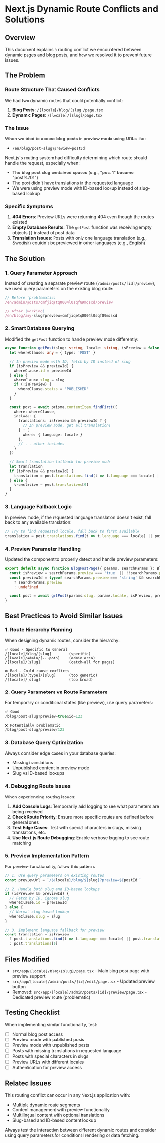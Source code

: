 # Next.js Dynamic Route Conflicts and Solutions

## Overview

This document explains a routing conflict we encountered between dynamic pages and blog posts, and how we resolved it to prevent future issues.

## The Problem

### Route Structure That Caused Conflicts

We had two dynamic routes that could potentially conflict:

1. **Blog Posts**: `/[locale]/blog/[slug]/page.tsx`
2. **Dynamic Pages**: `/[locale]/[slug]/page.tsx`

### The Issue

When we tried to access blog posts in preview mode using URLs like:
- `/en/blog/post-slug?preview=postId`

Next.js's routing system had difficulty determining which route should handle the request, especially when:
- The blog post slug contained spaces (e.g., "post 1" became "post%201")
- The post didn't have translations in the requested language
- We were using preview mode with ID-based lookup instead of slug-based lookup

### Specific Symptoms

1. **404 Errors**: Preview URLs were returning 404 even though the routes existed
2. **Empty Database Results**: The `getPost` function was receiving empty objects `{}` instead of post data
3. **Translation Issues**: Posts with only one language translation (e.g., Swedish) couldn't be previewed in other languages (e.g., English)

## The Solution

### 1. Query Parameter Approach

Instead of creating a separate preview route (`/admin/posts/[id]/preview`), we used query parameters on the existing blog route:

```typescript
// Before (problematic)
/en/admin/posts/cmfjiqetq0004l0sqf89mqsxd/preview

// After (working)
/en/blog/any-slug?preview=cmfjiqetq0004l0sqf89mqsxd
```

### 2. Smart Database Querying

Modified the `getPost` function to handle preview mode differently:

```typescript
async function getPost(slug: string, locale: string, isPreview = false, previewId?: string) {
  let whereClause: any = { type: 'POST' }

  // In preview mode with ID, fetch by ID instead of slug
  if (isPreview && previewId) {
    whereClause.id = previewId
  } else {
    whereClause.slug = slug
    if (!isPreview) {
      whereClause.status = 'PUBLISHED'
    }
  }

  const post = await prisma.contentItem.findFirst({
    where: whereClause,
    include: {
      translations: isPreview && previewId ? {
        // In preview mode, get all translations
      } : {
        where: { language: locale }
      },
      // ... other includes
    }
  })

  // Smart translation fallback for preview mode
  let translation
  if (isPreview && previewId) {
    translation = post.translations.find(t => t.language === locale) || post.translations[0]
  } else {
    translation = post.translations[0]
  }
}
```

### 3. Language Fallback Logic

In preview mode, if the requested language translation doesn't exist, fall back to any available translation:

```typescript
// Try to find requested locale, fall back to first available
translation = post.translations.find(t => t.language === locale) || post.translations[0]
```

### 4. Preview Parameter Handling

Updated the component to properly detect and handle preview parameters:

```typescript
export default async function BlogPostPage({ params, searchParams }: BlogPostPageProps) {
  const isPreview = searchParams.preview === 'true' || !!searchParams.preview
  const previewId = typeof searchParams.preview === 'string' && searchParams.preview !== 'true'
    ? searchParams.preview
    : undefined

  const post = await getPost(params.slug, params.locale, isPreview, previewId)
}
```

## Best Practices to Avoid Similar Issues

### 1. Route Hierarchy Planning

When designing dynamic routes, consider the hierarchy:

```
✅ Good - Specific to General
/[locale]/blog/[slug]        (specific)
/[locale]/admin/[...path]    (admin area)
/[locale]/[slug]             (catch-all for pages)

❌ Bad - Could cause conflicts
/[locale]/[type]/[slug]      (too generic)
/[locale]/[slug]             (too broad)
```

### 2. Query Parameters vs Route Parameters

For temporary or conditional states (like preview), use query parameters:

```typescript
✅ Good
/blog/post-slug?preview=true&id=123

❌ Potentially problematic
/blog/post-slug/preview/123
```

### 3. Database Query Optimization

Always consider edge cases in your database queries:
- Missing translations
- Unpublished content in preview mode
- Slug vs ID-based lookups

### 4. Debugging Route Issues

When experiencing routing issues:

1. **Add Console Logs**: Temporarily add logging to see what parameters are being received
2. **Check Route Priority**: Ensure more specific routes are defined before general ones
3. **Test Edge Cases**: Test with special characters in slugs, missing translations, etc.
4. **Use Next.js Route Debugging**: Enable verbose logging to see route matching

### 5. Preview Implementation Pattern

For preview functionality, follow this pattern:

```typescript
// 1. Use query parameters on existing routes
const previewUrl = `/${locale}/blog/${slug}?preview=${postId}`

// 2. Handle both slug and ID-based lookups
if (isPreview && previewId) {
  // Fetch by ID, ignore slug
  whereClause.id = previewId
} else {
  // Normal slug-based lookup
  whereClause.slug = slug
}

// 3. Implement language fallback for preview
const translation = isPreview
  ? post.translations.find(t => t.language === locale) || post.translations[0]
  : post.translations[0]
```

## Files Modified

- `src/app/[locale]/blog/[slug]/page.tsx` - Main blog post page with preview support
- `src/app/[locale]/admin/posts/[id]/edit/page.tsx` - Updated preview button
- Removed: `src/app/[locale]/admin/posts/[id]/preview/page.tsx` - Dedicated preview route (problematic)

## Testing Checklist

When implementing similar functionality, test:

- [ ] Normal blog post access
- [ ] Preview mode with published posts
- [ ] Preview mode with unpublished posts
- [ ] Posts with missing translations in requested language
- [ ] Posts with special characters in slugs
- [ ] Preview URLs with different locales
- [ ] Authentication for preview access

## Related Issues

This routing conflict can occur in any Next.js application with:
- Multiple dynamic route segments
- Content management with preview functionality
- Multilingual content with optional translations
- Slug-based and ID-based content lookup

Always test the interaction between different dynamic routes and consider using query parameters for conditional rendering or data fetching.